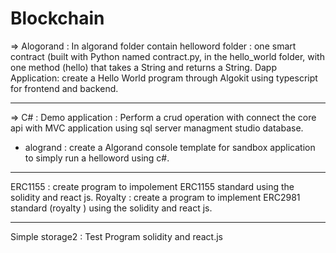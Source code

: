 ﻿# Blockchain
 
=> Alogorand :
  In algorand folder contain 
  helloword folder : one smart contract (built with Python named contract.py, in the hello_world folder, with one method (hello) that takes a String and returns a String.
  Dapp Application: create a Hello World program through Algokit using typescript for frontend and backend.
_________________________________________________________________________________________________________________________________________________________________
=> C# :
  Demo application : Perform a crud operation with connect the core api with MVC application using sql server managment studio database.
* alogrand : 
 create a Algorand console template for sandbox application to simply run a helloword using c#.
_________________________________________________________________________________________________________________________________________________________________
ERC1155 : create program to impolement ERC1155 standard using the solidity and react js.
Royalty : create a program to implement ERC2981 standard (royalty ) using the solidity and react js.
_________________________________________________________________________________________________________________________________________________________________
Simple storage2 : Test Program solidity and react.js
